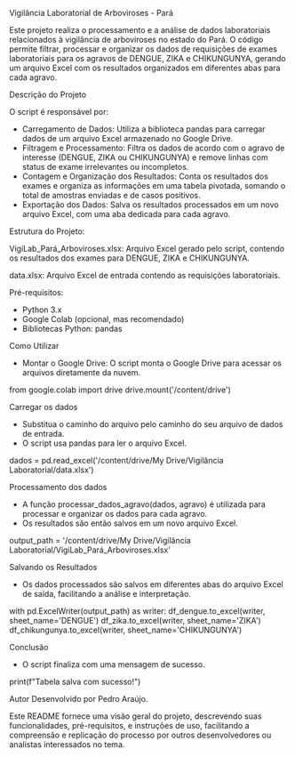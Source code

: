 Vigilância Laboratorial de Arboviroses - Pará

Este projeto realiza o processamento e a análise de dados laboratoriais relacionados à vigilância de arboviroses no estado do Pará. O código permite filtrar, processar e organizar os dados de requisições de exames laboratoriais para os agravos de DENGUE, ZIKA e CHIKUNGUNYA, gerando um arquivo Excel com os resultados organizados em diferentes abas para cada agravo.

Descrição do Projeto

O script é responsável por:
- Carregamento de Dados: Utiliza a biblioteca pandas para carregar dados de um arquivo Excel armazenado no Google Drive.
- Filtragem e Processamento: Filtra os dados de acordo com o agravo de interesse (DENGUE, ZIKA ou CHIKUNGUNYA) e remove linhas com status de exame irrelevantes ou incompletos.
- Contagem e Organização dos Resultados: Conta os resultados dos exames e organiza as informações em uma tabela pivotada, somando o total de amostras enviadas e de casos positivos.
- Exportação dos Dados: Salva os resultados processados em um novo arquivo Excel, com uma aba dedicada para cada agravo.

Estrutura do Projeto:

VigiLab_Pará_Arboviroses.xlsx: Arquivo Excel gerado pelo script, contendo os resultados dos exames para DENGUE, ZIKA e CHIKUNGUNYA.

data.xlsx: Arquivo Excel de entrada contendo as requisições laboratoriais.

Pré-requisitos:
- Python 3.x
- Google Colab (opcional, mas recomendado)
- Bibliotecas Python: pandas

Como Utilizar

- Montar o Google Drive: O script monta o Google Drive para acessar os arquivos diretamente da nuvem.

from google.colab import drive
drive.mount('/content/drive')

Carregar os dados

- Substitua o caminho do arquivo pelo caminho do seu arquivo de dados de entrada.
- O script usa pandas para ler o arquivo Excel.

dados = pd.read_excel('/content/drive/My Drive/Vigilância Laboratorial/data.xlsx')

Processamento dos dados

- A função processar_dados_agravo(dados, agravo) é utilizada para processar e organizar os dados para cada agravo.
- Os resultados são então salvos em um novo arquivo Excel.

output_path = '/content/drive/My Drive/Vigilância Laboratorial/VigiLab_Pará_Arboviroses.xlsx'

Salvando os Resultados

- Os dados processados são salvos em diferentes abas do arquivo Excel de saída, facilitando a análise e interpretação.

with pd.ExcelWriter(output_path) as writer:
    df_dengue.to_excel(writer, sheet_name='DENGUE')
    df_zika.to_excel(writer, sheet_name='ZIKA')
    df_chikungunya.to_excel(writer, sheet_name='CHIKUNGUNYA')

Conclusão

- O script finaliza com uma mensagem de sucesso.

print(f"Tabela salva com sucesso!")

Autor
Desenvolvido por Pedro Araújo.

Este README fornece uma visão geral do projeto, descrevendo suas funcionalidades, pré-requisitos, e instruções de uso, facilitando a compreensão e replicação do processo por outros desenvolvedores ou analistas interessados no tema.
